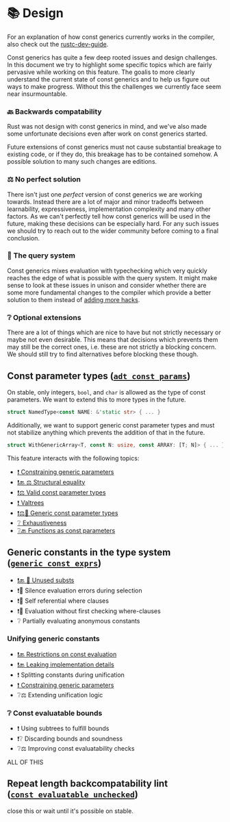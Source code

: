 # 📚 Design

For an explanation of how const generics currently works in the compiler,
also check out the [rustc-dev-guide](https://rustc-dev-guide.rust-lang.org/constants.html).

Const generics has quite a few deep rooted issues and design challenges.
In this document we try to highlight some specific topics which are fairly
pervasive while working on this feature.
The goalis to more clearly understand the
current state of const generics and to help us figure out ways to
make progress. Without this the challenges we currently face seem
near insurmountable.

### 🔙 Backwards compatability

Rust was not design with const generics in mind, and we've also made
some unfortunate decisions even after work on const generics started.

Future extensions of const generics must not cause substantial breakage
to existing code, or if they do, this breakage has to be contained somehow.
A possible solution to many such changes are editions.

### ⚖️ No perfect solution

There isn't just one *perfect* version of const generics we are working towards.
Instead there are a lot of major and minor tradeoffs between learnability, expressiveness,
implementation complexity and many other factors. As we can't perfectly tell how
const generics will be used in the future, making these decisions can be especially
hard. For any such issues we should try to reach out to the wider community before
coming to a final conclusion.

### 🔄 The query system

Const generics mixes evaluation with typechecking which very quickly reaches the edge
of what is possible with the query system. It might make sense to look at these issues in
unison and consider whether there are some more fundamental changes to the compiler which
provide a better solution to them instead of [adding more hacks](https://doc.rust-lang.org/nightly/nightly-rustc/rustc_middle/ty/struct.WithOptConstParam.html).

### ❔ Optional extensions

There are a lot of things which are nice to have but not strictly necessary or maybe not even
desirable. This means that decisions which prevents them may still be the correct ones,
i.e. these are not strictly a blocking concern.
We should still try to find alternatives before blocking these though.

## Const parameter types ([`adt_const_params`](https://github.com/rust-lang/rust/issues/95174))

On stable, only integers, `bool`, and `char` is allowed as the type of const parameters.
We want to extend this to more types in the future.
```rust
struct NamedType<const NAME: &'static str> { ... }
```

Additionally, we want to support generic const parameter types and must not stabilize anything
which prevents the addition of that in the future.
```rust
struct WithGenericArray<T, const N: usize, const ARRAY: [T; N]> { ... }
```

This feature interacts with the following topics:

- [❗ Constraining generic parameters](./constraining-generic-parameters.html)
- [❗🔙 ⚖️ Structural equality](./structural-equality.html)
- [❗⚖️ Valid const parameter types](./valid-const-parameter-types.html)
- [❗ Valtrees](./valtrees.html)
- [❗⚖️🔄 Generic const parameter types](./generic-const-param-types.html)
- [❔ Exhaustiveness](./design/exhaustiveness.html)
- [❔🔙 Functions as const parameters](./functions-as-const-parameters.html)

## Generic constants in the type system ([`generic_const_exprs`](https://github.com/rust-lang/rust/issues/76560))

- [❗🔙 🔄 Unused substs](./unused-substs.md)
- ❗🔄 Silence evaluation errors during selection
- ❗🔄 Self referential where clauses
- ❗🔄 Evaluation without first checking where-clauses
- ❔ Partially evaluating anonymous constants
### Unifying generic constants

- [❗🔙 Restrictions on const evaluation](./const-eval-requirements.html)
- [❗🔙 Leaking implementation details](./leaking-implementation-details.md)
- ❗ Splitting constants during unification
- [❗ Constraining generic parameters](./constraining-generic-parameters.html)
- ❔⚖️ Extending unification logic

### ❔ Const evaluatable bounds

- ❗ Using subtrees to fulfill bounds
- ❗❔ Discarding bounds and soundness
- ❔⚖️ Improving const evaluatability checks

ALL OF THIS

## Repeat length backcompatability lint ([`const_evaluatable_unchecked`](https://github.com/rust-lang/rust/issues/76200))

close this or wait until it's possible on stable.

